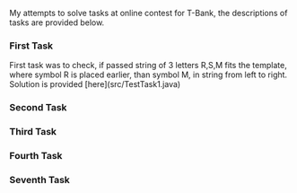 My attempts to solve tasks at online contest for T-Bank, the descriptions of tasks are provided below.
<h3>
  First Task
</h3>
<p>
  First task was to check, if passed string of 3 letters R,S,M fits the template, where symbol R is placed earlier, than symbol M, in string from left to right.
  Solution is provided [here](src/TestTask1.java)
</p>
<h3>
  Second Task
</h3>

<h3>
  Third Task
</h3>

<h3>
  Fourth Task
</h3>

<h3>
  Seventh Task
</h3>
